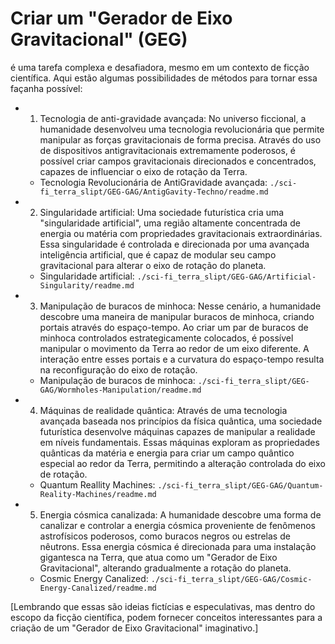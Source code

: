 # Criar um "Gerador de Eixo Gravitacional" (GEG)
 é uma tarefa complexa e desafiadora, mesmo em um contexto de ficção científica. Aqui estão algumas possibilidades de métodos para tornar essa façanha possível:
  - 1. Tecnologia de anti-gravidade avançada: No universo ficcional,
        a humanidade desenvolveu uma tecnologia revolucionária que permite manipular as forças gravitacionais de forma precisa.
         Através do uso de dispositivos antigravitacionais extremamente poderosos,
          é possível criar campos gravitacionais direcionados e concentrados, capazes de influenciar o eixo de rotação da Terra.
     * Tecnologia Revolucionária de AntiGravidade avançada: `./sci-fi_terra_slipt/GEG-GAG/AntigGavity-Techno/readme.md`
     
  - 2. Singularidade artificial: Uma sociedade futurística cria uma "singularidade artificial",
        uma região altamente concentrada de energia ou matéria com propriedades gravitacionais extraordinárias.
         Essa singularidade é controlada e direcionada por uma avançada inteligência artificial,
          que é capaz de modular seu campo gravitacional para alterar o eixo de rotação do planeta.
     * Singularidade artificial: `./sci-fi_terra_slipt/GEG-GAG/Artificial-Singularity/readme.md`
      
  - 3. Manipulação de buracos de minhoca: Nesse cenário, a humanidade descobre uma maneira de manipular buracos de minhoca,
        criando portais através do espaço-tempo. Ao criar um par de buracos de minhoca controlados estrategicamente colocados,
         é possível manipular o movimento da Terra ao redor de um eixo diferente.
          A interação entre esses portais e a curvatura do espaço-tempo resulta na reconfiguração do eixo de rotação.
     * Manipulação de buracos de minhoca: `./sci-fi_terra_slipt/GEG-GAG/Wormholes-Manipulation/readme.md`
     
 - 4. Máquinas de realidade quântica: Através de uma tecnologia avançada baseada nos princípios da física quântica,
       uma sociedade futurística desenvolve máquinas capazes de manipular a realidade em níveis fundamentais.
        Essas máquinas exploram as propriedades quânticas da matéria e energia para criar um campo quântico especial ao redor da Terra,
         permitindo a alteração controlada do eixo de rotação.
     * Quantum Reallity Machines: `./sci-fi_terra_slipt/GEG-GAG/Quantum-Reality-Machines/readme.md`
     
 - 5. Energia cósmica canalizada:
       A humanidade descobre uma forma de canalizar e controlar a energia cósmica proveniente de fenômenos astrofísicos poderosos,
        como buracos negros ou estrelas de nêutrons. Essa energia cósmica é direcionada para uma instalação gigantesca na Terra,
         que atua como um "Gerador de Eixo Gravitacional", alterando gradualmente a rotação do planeta.
     * Cosmic Energy Canalized: `./sci-fi_terra_slipt/GEG-GAG/Cosmic-Energy-Canalized/readme.md`
     
[Lembrando que essas são ideias fictícias e especulativas, mas dentro do escopo da ficção científica,
podem fornecer conceitos interessantes para a criação de um "Gerador de Eixo Gravitacional" imaginativo.]
